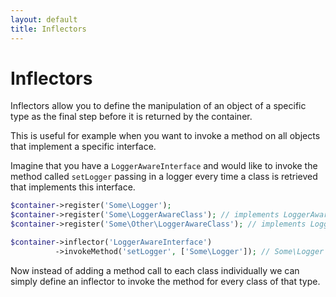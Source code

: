```yaml
---
layout: default
title: Inflectors
---
```


# Inflectors

Inflectors allow you to define the manipulation of an object of a specific type as the final step before it is returned by the container.

This is useful for example when you want to invoke a method on all objects that implement a specific interface.

Imagine that you have a `LoggerAwareInterface` and would like to invoke the method called `setLogger` passing in a logger every time a class is retrieved that implements this interface.

~~~ php
$container->register('Some\Logger');
$container->register('Some\LoggerAwareClass'); // implements LoggerAwareInterface
$container->register('Some\Other\LoggerAwareClass'); // implements LoggerAwareInterface

$container->inflector('LoggerAwareInterface')
          ->invokeMethod('setLogger', ['Some\Logger']); // Some\Logger will be resolved via the container
~~~

Now instead of adding a method call to each class individually we can simply define an inflector to invoke the method for every class of that type.
